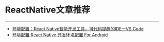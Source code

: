 
# ReactNative文章推荐
-------------------------------

* [环境配置：React Native智能开发工具，可代码提醒的IDE—VS Code](http://mp.weixin.qq.com/s?__biz=MjM5NDkxMTgyNw==&mid=2653058224&idx=1&sn=553b4ce24b22680d8f46cba082eb8661&mpshare=1&scene=1&srcid=1011CblA33eGO9S7UoSIhta5#rd)
* [环境配置:React Native 开发环境配置 For Android](http://mp.weixin.qq.com/s?__biz=MjM5NDkxMTgyNw==&mid=2653058212&idx=1&sn=2bc90e53add30551b484ec3860dfc1c0&mpshare=1&scene=1&srcid=1011Q1RlWzVGH9slJiOSL24V#rd)
